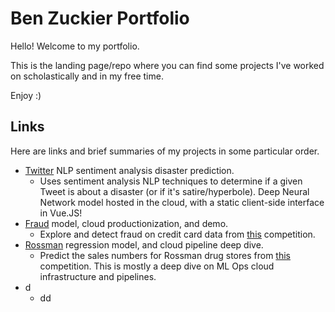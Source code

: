 # Ben Zuckier Portfolio

Hello! Welcome to my portfolio. 

This is the landing page/repo where you can find some projects I've worked on scholastically and in my free time. 

Enjoy :)

## Links

Here are links and brief summaries of my projects in some particular order.

- [Twitter](twitter/) NLP sentiment analysis disaster prediction.
  - Uses sentiment analysis NLP techniques to determine if a given Tweet is about a disaster (or if it's satire/hyperbole). Deep Neural Network model hosted in the cloud, with a static client-side interface in Vue.JS!
- [Fraud](fraud/) model, cloud productionization, and demo. 
  - Explore and detect fraud on credit card data from [this](https://www.kaggle.com/competitions/ieee-fraud-detection/overview) competition.
- [Rossman](rossman/) regression model, and cloud pipeline deep dive.
  - Predict the sales numbers for Rossman drug stores from [this](https://www.kaggle.com/competitions/rossmann-store-sales/overview) competition. This is mostly a deep dive on ML Ops cloud infrastructure and pipelines.
- d
  - dd
